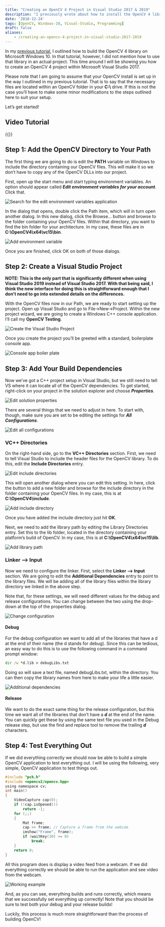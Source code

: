 ```yaml
---
title: "Creating an OpenCV 4 Project in Visual Studio 2017 & 2019"
description: "I previously wrote about how to install the OpenCV 4 library on Windows 10. This time around I will demonstrate how to set up an OpenCV 4 project in either Visual Stuido 2017 or 2019."
date: '2018-12-24'
tags: [OpenCV, Windows-10, Visual-Studio, Programming]
draft: false
aliases:
    - /creating-an-opencv-4-project-in-visual-studio-2017-2019
---
```


In my [previous tutorial](https://hackeradam.com/installing-opencv-4-on-windows-10/), I outlined how to build the OpenCV 4 library on Microsoft Windows 10. In that tutorial, however, I did not mention how to use that library in an actual project. This time around I will be showing you how to create an OpenCV 4 project within Microsoft Visual Studio 2017.

Please note that I am going to assume that your OpenCV install is set up in the way I outlined in my previous tutorial. That is to say that the necessary files are located within an OpenCV folder in your **C:\\** drive. If this is not the case you’ll have to make some minor modifications to the steps outlined here to suit your setup.

Let’s get started!

## Video Tutorial

{{<youtube p-6rG6Zgu4U>}}

## Step 1: Add the OpenCV Directory to Your Path

The first thing we are going to do is edit the **PATH** variable on Windows to include the directory containing our OpenCV files. This will make it so we don’t have to copy any of the OpenCV DLLs into our project.

First, open up the start menu and start typing environment variables. An option should appear called ***Edit environment variables for your account***. Click that.

![Search for the edit environment variables application](/blog/opencv4-visual-studio/EditEnvironmentVariablesStartMenu.png)

In the dialog that opens, double click the Path item, which will in turn open another dialog. In this new dialog, click the Browse… button and browse to the folder containing your OpenCV files. Within that directory, you want to find the bin folder for your architecture. In my case, these files are in **C:\OpenCV4\x64\vc15\bin**.

![Add environment variable](/blog/opencv4-visual-studio/AddEnvironmentVariable.png)

Once you are finished, click OK on both of those dialogs.

## Step 2: Create a Visual Studio Project

**NOTE: This is the only part that is significantly different when using Visual Studio 2019 instead of Visual Studio 2017. With that being said, I think the new interface for doing this is straightforward enough that I don’t need to go into extended details on the differences.**

With the OpenCV files now in our Path, we are ready to start setting up the project. Open up Visual Studio and go to File->New->Project. Within the new project wizard, we are going to create a Windows C++ console application. I’ll call my **OpenCV Testing**.

![Create the Visual Studio Project](/blog/opencv4-visual-studio/CreateProjectInVisualStudio.png)

Once you create the project you’ll be greeted with a standard, boilerplate console app.

![Console app boiler plate](/blog/opencv4-visual-studio/BoilerPlateConsoleApp.png)

## Step 3: Add Your Build Dependencies

Now we’ve got a C++ project setup in Visual Studio, but we still need to tell VS where it can locate all of the OpenCV dependencies. To get started, right-click on your project in the solution explorer and choose ***Properties***.

![Edit solution properties](/blog/opencv4-visual-studio/EditSolutionProperties.png)

There are several things that we need to adjust in here. To start with, though, make sure you are set to be editing the settings for ***All Configurations***.

![Edit all configurations](/blog/opencv4-visual-studio/EditAllConfigurations.png)

### VC++ Directories

On the right-hand side, go to the **VC++ Directories** section. First, we need to tell Visual Studio to include the header files for the OpenCV library. To do this, edit the **Include Directories** entry.

![Edit include directories](/blog/opencv4-visual-studio/EditIncludeDirectories.png)

This will open another dialog where you can edit this setting. In here, click the button to add a new folder and browse for the include directory in the folder containing your OpenCV files. In my case, this is at **C:\OpenCV4\include**.

![Add include directory](/blog/opencv4-visual-studio/AddIncludeDirectory.png)

Once you have added the include directory just hit **OK**.

Next, we need to add the library path by editing the Library Directories entry. Set this to the lib folder, located in the directory containing your platform’s build of OpenCV. In my case, this is at **C:\OpenCV4\x64\vc15\lib**.

![Add library path](/blog/opencv4-visual-studio/AddLibraryPath.png)

### Linker --> Input

Now we need to configure the linker. First, select the **Linker --> Input** section. We are going to edit the **Additional Dependencies** entry to point to the library files. We will be adding all of the library files within the library directory we linked in the above step.

Note that, for these settings, we will need different values for the debug and release configurations. You can change between the two using the drop-down at the top of the properties dialog.

![Change configuration](/blog/opencv4-visual-studio/ChangeConfiguration.png)

#### Debug 

For the debug configuration we want to add all of the libraries that have a d at the end of their name (the d stands for debug). Since this can be tedious, an easy way to do this is to use the following command in a command prompt window:

```cmd
dir /w *d.lib > debugLibs.txt
```

Doing so will save a text file, named debugLibs.txt, within the directory. You can then copy the library names from here to make your life a little easier.

![Additional dependencies](/blog/opencv4-visual-studio/AddAllDebugLibraries.png)

#### Release

We want to do the exact same thing for the release configuration, but this time we want all of the libraries that don’t have a ***d*** at the end of the name. You can quickly get these by using the same text file you used in the Debug release step, but use the find and replace tool to remove the trailing ***d*** characters.

## Step 4: Test Everything Out

If we did everything correctly we should now be able to build a simple OpenCV application to test everything out. I will be using the following, very simple, OpenCV application to test things out.

```c
#include "pch.h"
#include <opencv2/opencv.hpp>
using namespace cv;
int main()
{
    VideoCapture cap(0);
    if (!cap.isOpened())
        return -1;
    for (;;)
    {
        Mat frame;
        cap >> frame; // Capture a frame from the webcam
        imshow("Frame", frame);
        if (waitKey(30) >= 0)
            break;
    }
    return 0;
}
```

All this program does is display a video feed from a webcam. If we did everything correctly we should be able to run the application and see video from the webcam.

![Working example](/blog/opencv4-visual-studio/WorkingExample.png)

And, as you can see, everything builds and runs correctly, which means that we successfully set everything up correctly! Note that you should be sure to test both your debug and your release builds!

Luckily, this process is much more straightforward than the process of building OpenCV!